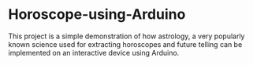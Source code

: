 # Horoscope-using-Arduino
This project is a simple demonstration of how astrology, a very popularly known science used for extracting horoscopes and future telling can be implemented on an interactive device using Arduino.
